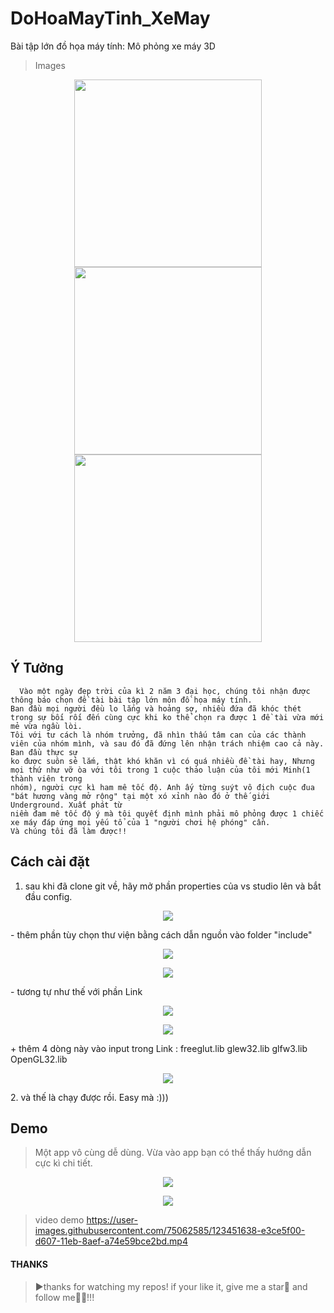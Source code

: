 # DoHoaMayTinh_XeMay
Bài tập lớn đồ họa máy tính: Mô phỏng xe máy 3D
> Images
<p float="left" align="center">
  <img src="https://github.com/linh16p/DoHoaMayTinh_XeMay/blob/main/image_demo/xe1.png?raw=true" width="300" />
  <img src="https://github.com/linh16p/DoHoaMayTinh_XeMay/blob/main/image_demo/xe2.png?raw=true" width="300" /> 
  <img src="https://github.com/linh16p/DoHoaMayTinh_XeMay/blob/main/image_demo/xe3.png?raw=true" width="300" />
</p>

## Ý Tưởng
```
  Vào một ngày đẹp trời của kì 2 năm 3 đại học, chúng tôi nhận được thông báo chọn đề tài bài tập lớn môn đồ họa máy tính. 
Ban đầu mọi người đều lo lắng và hoảng sợ, nhiều đứa đã khóc thét trong sự bối rối đến cùng cực khi ko thể chọn ra được 1 đề tài vừa mới mẻ vừa ngầu lòi.
Tôi với tư cách là nhóm trưởng, đã nhìn thấu tâm can của các thành viên của nhóm mình, và sau đó đã đứng lên nhận trách nhiệm cao cả này. Ban đầu thực sự 
ko được suôn sẻ lắm, thật khó khăn vì có quá nhiều đề tài hay, Nhưng mọi thứ như vỡ òa với tôi trong 1 cuộc thảo luận của tôi mới Minh(1 thành viên trong 
nhóm), người cực kì ham mê tốc độ. Anh ấy từng suýt vô địch cuộc đua "bát hương vàng mở rộng" tại một xó xỉnh nào đó ở thế giới Underground. Xuất phát từ 
niềm đam mê tốc độ ý mà tôi quyết định mình phải mô phỏng được 1 chiếc xe máy đáp ứng mọi yếu tổ của 1 "người chơi hệ phóng" cần. 
Và chúng tôi đã làm được!!
```
## Cách cài đặt
1. sau khi đã clone git về, hãy mở phần properties của vs studio lên và bắt đầu config.
<p align="center">
<img align="center" src="https://github.com/linh16p/DoHoaMayTinh_XeMay/blob/main/image_demo/2file_impotant.png">
</p>
 - thêm phần tùy chọn thư viện bằng cách dẫn nguồn vào folder "include"
<p align="center">
<img align="center" src="https://github.com/linh16p/DoHoaMayTinh_XeMay/blob/main/image_demo/i_config.png">
</p>
<p align="center">
<img align="center" src="https://github.com/linh16p/DoHoaMayTinh_XeMay/blob/main/image_demo/i_config2.png">
</p>
 - tương tự như thế với phần Link
<p align="center">
<img align="center" src="https://github.com/linh16p/DoHoaMayTinh_XeMay/blob/main/image_demo/l_config.png">
</p>
<p align="center">
<img align="center" src="https://github.com/linh16p/DoHoaMayTinh_XeMay/blob/main/image_demo/l_config2.png">
</p>
  + thêm 4 dòng này vào input trong Link : freeglut.lib glew32.lib glfw3.lib OpenGL32.lib
<p align="center">
<img align="center" src="https://github.com/linh16p/DoHoaMayTinh_XeMay/blob/main/image_demo/l_config3.png">
</p>
2. và thế là chạy được rồi. Easy mà :)))

## Demo
> Một app vô cùng dễ dùng. Vừa vào app bạn có thể thấy hướng dẫn cực kì chi tiết.
<p align="center">
<img align="center" src="https://github.com/linh16p/DoHoaMayTinh_XeMay/blob/main/image_demo/tutorial1.png">
</p>
<p align="center">
<img align="center" src="https://github.com/linh16p/DoHoaMayTinh_XeMay/blob/main/image_demo/tutorial2.png">
</p>

> video demo
https://user-images.githubusercontent.com/75062585/123451638-e3ce5f00-d607-11eb-8aef-a74e59bce2bd.mp4

#### THANKS
>▶thanks for watching my repos! if your like it, give me a star🌟 and follow me🧡🧡!!!
